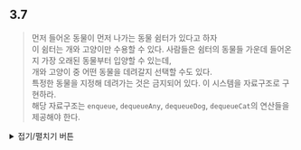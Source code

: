 ## 3.7  

> 먼저 들어온 동물이 먼저 나가는 동물 쉼터가 있다고 하자  
> 이 쉼터는 개와 고양이만 수용할 수 있다. 
> 사람들은 쉼터의 동물들 가운데 들어온 지 가장 오래된 동물부터 입양할 수 있는데,  
> 개와 고양이 중 어떤 동물을 데려갈지 선택할 수도 있다.    
> 특정한 동물을 지정해 데려가는 것은 금지되어 있다.  이 시스템을 자료구조로 구현하라.  
> 해당 자료구조는 `enqueue`, `dequeueAny`, `dequeueDog`, `dequeueCat`의 연산들을 제공해야 한다.    





<details> 
<summary>접기/펼치기 버튼</summary>

## 2개의 Queue? 
 - Dog Queue, Cat Queue
 - `enqueue`   : O(1)
 - `dequeueAny`: O(1)
 - `dequeueDog`: O(1)
 - `dequeueCat`: O(1)

## 1개의 Queue로 가능할까?  
 - `dequeueAny`가 더 자연스럽게 표현 가능.  
 - O(1) 보장하려면 Queue 응용이 필요.
 ```python
class Cat:
    def __init__(self, id):
        self.id = id
        self.type = 'cat'
        
    def __str__(self):
        return "[*] cat : " + self.id
        
class Dog:
    def __init__(self, id):
        self.id = id
        self.type = 'dog'
        
    def __str__(self):
        return "[*] dog : " + self.id

class Queue:
    def __init__(self):
        self.__queue = []
    
    def enqueue(self, data):
        self.__queue.append(data)
        
    def dequeue(self):
        return self.__queue.pop()
    
class Shelter:
    def __init__(self):
        self.dog = Queue()
        self.cat = Queue()
    
    def enqueue(self, data):
        if type(data) is Dog: self.dog.enqueue(data)
        else: self.cat.enqueue(data)
            
    def dequeueAny(self):
        import random
        if random.randint(1,2) == 1: return self.dog.dequeue()
        else: return self.cat.dequeue()
    
    def dequeueDog(self):
        return self.dog.dequeue()
    
    def dequeueCat(self):
        return self.cat.dequeue()
```


```python
shelter = Shelter()
shelter.enqueue(Cat("CA"))
shelter.enqueue(Cat("CB"))
shelter.enqueue(Dog("DA"))
shelter.enqueue(Dog("DB"))
shelter.enqueue(Cat("CC"))
shelter.enqueue(Dog("DC"))
shelter.enqueue(Cat("CD"))
shelter.enqueue(Dog("DD"))
shelter.enqueue(Dog("DE"))
```


```python
print(shelter.dequeueAny())
print(shelter.dequeueAny())
print(shelter.dequeueAny())
print(shelter.dequeueDog())
print(shelter.dequeueCat())
```

    [*] cat : CD
    [*] dog : DE
    [*] dog : DD
    [*] dog : DC
    [*] cat : CC
    


```python
```
</details>




